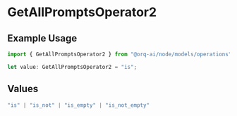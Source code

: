 # GetAllPromptsOperator2

## Example Usage

```typescript
import { GetAllPromptsOperator2 } from "@orq-ai/node/models/operations";

let value: GetAllPromptsOperator2 = "is";
```

## Values

```typescript
"is" | "is_not" | "is_empty" | "is_not_empty"
```